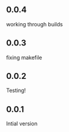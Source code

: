 ## 0.0.4

working through builds

## 0.0.3

fixing makefile

## 0.0.2

Testing!

## 0.0.1

Intial version

